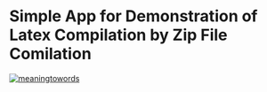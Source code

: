 # Simple App for Demonstration of Latex Compilation by Zip File Comilation
  
[![meaningtowords](https://img.shields.io/badge/pytexGUI-streamlit-red)](https://pytexgui.streamlit.app/)
